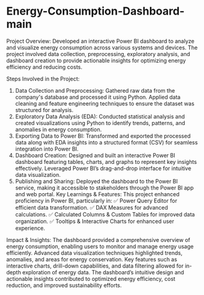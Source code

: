 # Energy-Consumption-Dashboard-main
Project Overview:
Developed an interactive Power BI dashboard to analyze and visualize energy consumption across various systems and devices. The project involved data collection, preprocessing, exploratory analysis, and dashboard creation to provide actionable insights for optimizing energy efficiency and reducing costs.

Steps Involved in the Project:
1. Data Collection and Preprocessing:
Gathered raw data from the company's database and processed it using Python.
Applied data cleaning and feature engineering techniques to ensure the dataset was structured for analysis.
2. Exploratory Data Analysis (EDA):
Conducted statistical analysis and created visualizations using Python to identify trends, patterns, and anomalies in energy consumption.
3. Exporting Data to Power BI:
Transformed and exported the processed data along with EDA insights into a structured format (CSV) for seamless integration into Power BI.
4. Dashboard Creation:
Designed and built an interactive Power BI dashboard featuring tables, charts, and graphs to represent key insights effectively.
Leveraged Power BI’s drag-and-drop interface for intuitive data visualization.
5. Publishing and Sharing:
Deployed the dashboard to the Power BI service, making it accessible to stakeholders through the Power BI app and web portal.
Key Learnings & Features:
This project enhanced proficiency in Power BI, particularly in:
✅ Power Query Editor for efficient data transformation.
✅ DAX Measures for advanced calculations.
✅ Calculated Columns & Custom Tables for improved data organization.
✅ Tooltips & Interactive Charts for enhanced user experience.

Impact & Insights:
The dashboard provided a comprehensive overview of energy consumption, enabling users to monitor and manage energy usage efficiently.
Advanced data visualization techniques highlighted trends, anomalies, and areas for energy conservation.
Key features such as interactive charts, drill-down capabilities, and data filtering allowed for in-depth exploration of energy data.
The dashboard’s intuitive design and actionable insights contributed to optimized energy efficiency, cost reduction, and improved sustainability efforts.
